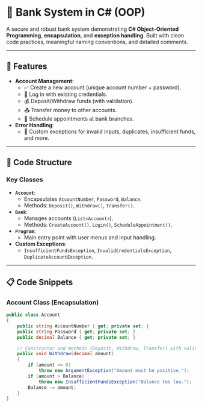 # 🏦 Bank System in C# (OOP)

A secure and robust bank system demonstrating **C# Object-Oriented Programming**, **encapsulation**, and **exception handling**. Built with clean code practices, meaningful naming conventions, and detailed comments.

---

## 🚀 Features

- **Account Management**:
  - ✅ Create a new account (unique account number + password).
  - 🔐 Log in with existing credentials.
  - 💰 Deposit/Withdraw funds (with validation).
  - 📤 Transfer money to other accounts.
  - 📅 Schedule appointments at bank branches.
- **Error Handling**:
  - 🛑 Custom exceptions for invalid inputs, duplicates, insufficient funds, and more.

---

## 🧱 Code Structure

### Key Classes
- **`Account`**:  
  - Encapsulates `AccountNumber`, `Password`, `Balance`.  
  - Methods: `Deposit()`, `Withdraw()`, `Transfer()`.
- **`Bank`**:  
  - Manages accounts (`List<Account>`).  
  - Methods: `CreateAccount()`, `Login()`, `ScheduleAppointment()`.
- **`Program`**:  
  - Main entry point with user menus and input handling.
- **Custom Exceptions**:  
  - `InsufficientFundsException`, `InvalidCredentialsException`, `DuplicateAccountException`.

---

## 📋 Code Snippets

### Account Class (Encapsulation)
```csharp
public class Account
{
    public string AccountNumber { get; private set; }
    public string Password { get; private set; }
    public decimal Balance { get; private set; }

    // Constructor and methods (Deposit, Withdraw, Transfer) with validation
    public void Withdraw(decimal amount)
    {
        if (amount <= 0) 
            throw new ArgumentException("Amount must be positive.");
        if (amount > Balance) 
            throw new InsufficientFundsException("Balance too low.");
        Balance -= amount;
    }
}
